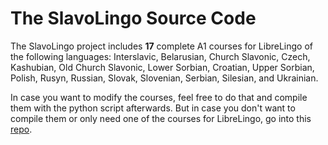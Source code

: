 # The SlavoLingo Source Code

The SlavoLingo project includes **17** complete A1 courses for LibreLingo of the following languages: Interslavic, Belarusian, Church Slavonic, Czech, Kashubian, Old Church Slavonic, Lower Sorbian, Croatian, Upper Sorbian, Polish, Rusyn, Russian, Slovak, Slovenian, Serbian, Silesian, and Ukrainian.

In case you want to modify the courses, feel free to do that and compile them with the python script afterwards. But in case you don't want to compile them or only need one of the courses for LibreLingo, go into this [repo](https://github.com/ginschel/slavolingo).
